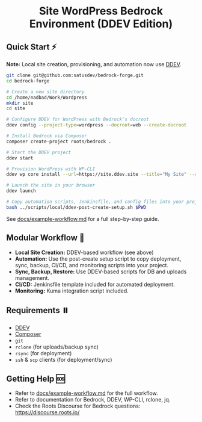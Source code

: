 <div align="center">
    <h1>Site WordPress Bedrock Environment (DDEV Edition)</h1>
</div>

## Quick Start ⚡

**Note:** Local site creation, provisioning, and automation now use
[DDEV](https://ddev.readthedocs.io/en/latest/).

```sh
git clone git@github.com:satusdev/bedrock-forge.git
cd bedrock-forge

# Create a new site directory
cd /home/nadbad/Work/Wordpress
mkdir site
cd site

# Configure DDEV for WordPress with Bedrock's docroot
ddev config --project-type=wordpress --docroot=web --create-docroot

# Install Bedrock via Composer
composer create-project roots/bedrock .

# Start the DDEV project
ddev start

# Provision WordPress with WP-CLI
ddev wp core install --url=https://site.ddev.site --title="My Site" --admin_user=admin --admin_email=admin@example.com --admin_password=securepassword

# Launch the site in your browser
ddev launch

# Copy automation scripts, Jenkinsfile, and config files into your project
bash ../scripts/local/ddev-post-create-setup.sh $PWD
```

See [docs/example-workflow.md](docs/example-workflow.md) for a full step-by-step
guide.

## Modular Workflow 🚀

- **Local Site Creation:** DDEV-based workflow (see above)
- **Automation:** Use the post-create setup script to copy deployment, sync,
  backup, CI/CD, and monitoring scripts into your project.
- **Sync, Backup, Restore:** Use DDEV-based scripts for DB and uploads
  management.
- **CI/CD:** Jenkinsfile template included for automated deployment.
- **Monitoring:** Kuma integration script included.

## Requirements ⏸️

- [DDEV](https://ddev.readthedocs.io/en/latest/)
- [Composer](https://getcomposer.org/)
- `git`
- `rclone` (for uploads/backup sync)
- `rsync` (for deployment)
- `ssh` & `scp` clients (for deployment/sync)

## Getting Help 🆘

- Refer to [docs/example-workflow.md](docs/example-workflow.md) for the full
  workflow.
- Refer to documentation for Bedrock, DDEV, WP-CLI, rclone, jq.
- Check the Roots Discourse for Bedrock questions: https://discourse.roots.io/
